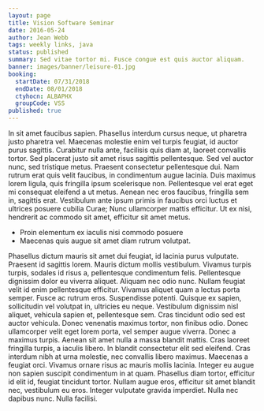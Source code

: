 ```yaml
---
layout: page
title: Vision Software Seminar
date: 2016-05-24
author: Jean Webb
tags: weekly links, java
status: published
summary: Sed vitae tortor mi. Fusce congue est quis auctor aliquam.
banner: images/banner/leisure-01.jpg
booking:
  startDate: 07/31/2018
  endDate: 08/01/2018
  ctyhocn: ALBAPHX
  groupCode: VSS
published: true
---
```

In sit amet faucibus sapien. Phasellus interdum cursus neque, ut pharetra justo pharetra vel. Maecenas molestie enim vel turpis feugiat, id auctor purus sagittis. Curabitur nulla ante, facilisis quis diam at, laoreet convallis tortor. Sed placerat justo sit amet risus sagittis pellentesque. Sed vel auctor nunc, sed tristique metus. Praesent consectetur pellentesque dui. Nam rutrum erat quis velit faucibus, in condimentum augue lacinia. Duis maximus lorem ligula, quis fringilla ipsum scelerisque non. Pellentesque vel erat eget mi consequat eleifend a ut metus. Aenean nec eros faucibus, fringilla sem in, sagittis erat. Vestibulum ante ipsum primis in faucibus orci luctus et ultrices posuere cubilia Curae; Nunc ullamcorper mattis efficitur. Ut ex nisi, hendrerit ac commodo sit amet, efficitur sit amet metus.

* Proin elementum ex iaculis nisi commodo posuere
* Maecenas quis augue sit amet diam rutrum volutpat.

Phasellus dictum mauris sit amet dui feugiat, id lacinia purus vulputate. Praesent id sagittis lorem. Mauris dictum mollis vestibulum. Vivamus turpis turpis, sodales id risus a, pellentesque condimentum felis. Pellentesque dignissim dolor eu viverra aliquet. Aliquam nec odio nunc. Nullam feugiat velit id enim pellentesque efficitur. Vivamus aliquet quam a lectus porta semper. Fusce ac rutrum eros. Suspendisse potenti. Quisque ex sapien, sollicitudin vel volutpat in, ultricies eu neque. Vestibulum dignissim nisl aliquet, vehicula sapien et, pellentesque sem. Cras tincidunt odio sed est auctor vehicula. Donec venenatis maximus tortor, non finibus odio.
Donec ullamcorper velit eget lorem porta, vel semper augue viverra. Donec a maximus turpis. Aenean sit amet nulla a massa blandit mattis. Cras laoreet fringilla turpis, a iaculis libero. In blandit consectetur elit sed eleifend. Cras interdum nibh at urna molestie, nec convallis libero maximus. Maecenas a feugiat orci. Vivamus ornare risus ac mauris mollis lacinia. Integer eu augue non sapien suscipit condimentum in at quam. Phasellus diam tortor, efficitur id elit id, feugiat tincidunt tortor. Nullam augue eros, efficitur sit amet blandit nec, vestibulum eu eros. Integer vulputate gravida imperdiet. Nulla nec dapibus nunc. Nulla facilisi.
